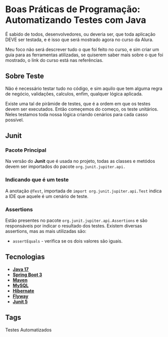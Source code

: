 # Boas Práticas de Programação: Automatizando Testes com Java

É sabido de todos, desenvolvedores, ou deveria ser, que toda aplicação DEVE ser testada, e é isso que será mostrado agora no curso da Alura.

Meu foco não será descrever tudo o que foi feito no curso, e sim criar um guia para as ferramentas atilizadas, se quiserem saber mais sobre o que foi mostrado, o link do curso está nas referências.

## Sobre Teste

Não é necessário testar tudo no código, e sim aquilo que tem alguma regra de negócio, validações, calculos, enfim, qualquer lógica aplicada.

Existe uma tal de pirâmide de testes, que é a ordem em que os testes devem ser executados. Então começemos do começo, os teste unitários. Neles testamos toda nossa lógica criando cenários para cada casso possível.

## Junit

### Pacote Principal

Na versão do **Junit** que é usada no projeto, todas as classes e metódos devem ser importados do pacote `org.junit.jupiter.api.`

### Indicando que é um teste

A anotação `@Test`, importada de `import org.junit.jupiter.api.Test` indica a IDE que aquele é um cenário de teste.

### Assertions

Estão presentes no pacote  `org.junit.jupiter.api.Assertions` e são responsáveis por indicar o resultado dos testes. Existem diversas assertions, mas as mais utilizadas são:

- `assertEquals` - verifica se os dois valores são iguais.

## Tecnologias

- **[Java 17](https://www.oracle.com/java)**
- **[Spring Boot 3](https://spring.io/projects/spring-boot)**
- **[Maven](https://maven.apache.org)**
- **[MySQL](https://www.mysql.com)**
- **[Hibernate](https://hibernate.org)**
- **[Flyway](https://flywaydb.org)**
- **[Junit 5](https://junit.org/junit5/)**

## Tags

Testes Automatizados
